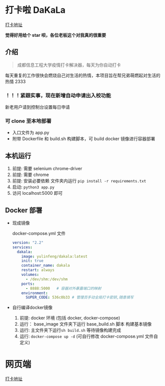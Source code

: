 # 打卡啦 DaKaLa

[打卡地址](http://dakala.merborn.fun)

**觉得好用给个 star 呗，各位老板这个对我真的很重要**

## 介绍

> 成都信息工程大学疫情打卡解决器，每天为你自动打卡

每天重复的工作很快会燃烧自己对生活的热情，本项目旨在帮兄弟萌燃起对生活的热情 2333

### ！！！**紧跟实事，现在新增自动申请出入校功能**

新老用户请到控制台设置每日申请

### 可 clone 至本地部署

- 入口文件为 app.py
- 附带 Dockerfile 和 build.sh 构建脚本，可 build docker 镜像进行容器部署

## 本机运行

1. 前提: 需要 selenium chrome-driver
2. 前提: 需要 chrome
3. 前提: 安装必要依赖 文件夹内运行 `pip install -r requirements.txt`
4. 启动: `python3 app.py`
5. 访问 localhost:5000 即可

## Docker 部署

- 现成镜像

    docker-compose.yml 文件
    
    ```yaml
    version: "2.2"
    services:
      dakala:
        image: yulinfeng/dakala:latest
        init: true
        container_name: dakala
        restart: always
        volumes:
          - /dev/shm:/dev/shm
        ports:
          - 8888:5000   # 容器对外暴露端口的映射
        environment:
          SUPER_CODE: 536c0b33 # 管理员手动全局打卡密钥,随意填写
    ```

- 自行编译docker镜像
    1. 前提: docker 环境 (包括 docker, docker-compose)
    2. 运行： base_image 文件夹下运行 base_build.sh 脚本 构建基本镜像
    3. 运行: 主文件夹下运行`sh build.sh` 等待镜像构建完成
    4. 运行: `docker-compose up -d` (可自行修改 docker-compose.yml 文件自定义)



# 网页端
[打卡地址](http://103.14.34.113:8899/)
